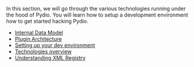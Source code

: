 
In this section, we will go through the various technologies running under the hood of Pydio. You will learn how to setup 
a development environment how to get started hacking Pydio.

- [Internal Data Model](../internal-data-model/)
- [Plugin Architecture](../plugin-architecture/)
- [Setting up your dev environment](../setting-up-your-dev-environment/)
- [Technologies overview](../technologies-overview/)
- [Understanding XML Registry](../understanding-xml-registry/)
